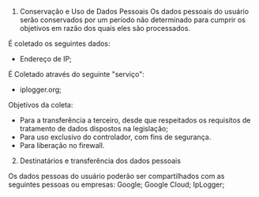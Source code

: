 1. Conservação e Uso de Dados Pessoais
Os dados pessoais do usuário serão conservados por um período não determinado para cumprir os objetivos em razão dos quais eles são processados.

É coletado os seguintes dados:
* Endereço de IP;

É Coletado através do seguinte "serviço":
* iplogger.org;

Objetivos da coleta:
* Para a transferência a terceiro, desde que respeitados os requisitos de tratamento de dados dispostos na legislação;
* Para uso exclusivo do controlador, com fins de segurança.
* Para liberação no firewall.

2. Destinatários e transferência dos dados pessoais

Os dados pessoas do usuário poderão ser compartilhados com as seguintes pessoas ou empresas:
Google;
Google Cloud;
IpLogger;
